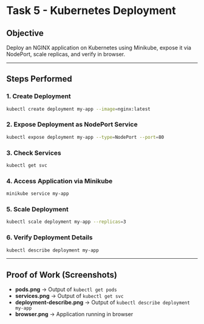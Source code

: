 # Task 5 - Kubernetes Deployment

## Objective
Deploy an NGINX application on Kubernetes using Minikube, expose it via NodePort, scale replicas, and verify in browser.

---

## Steps Performed

### 1. Create Deployment
```bash
kubectl create deployment my-app --image=nginx:latest
```

### 2. Expose Deployment as NodePort Service
```bash
kubectl expose deployment my-app --type=NodePort --port=80
```

### 3. Check Services
```bash
kubectl get svc
```

### 4. Access Application via Minikube
```bash
minikube service my-app
```

### 5. Scale Deployment
```bash
kubectl scale deployment my-app --replicas=3
```

### 6. Verify Deployment Details
```bash
kubectl describe deployment my-app
```

---

## Proof of Work (Screenshots)
- **pods.png** → Output of `kubectl get pods`
- **services.png** → Output of `kubectl get svc`
- **deployment-describe.png** → Output of `kubectl describe deployment my-app`
- **browser.png** → Application running in browser
